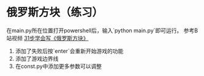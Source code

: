 # 俄罗斯方块（练习）

在main.py所在位置打开powershell后，输入\`python main.py\`即可运行。
参考B站视频 [31步学会写《俄罗斯方块》](https://www.bilibili.com/read/cv25983006/)

1. 添加了失败后按\`enter\`会重新开始游戏的功能
2. 添加了游戏边界线
3. 在const.py中添加更多参数可以调整
